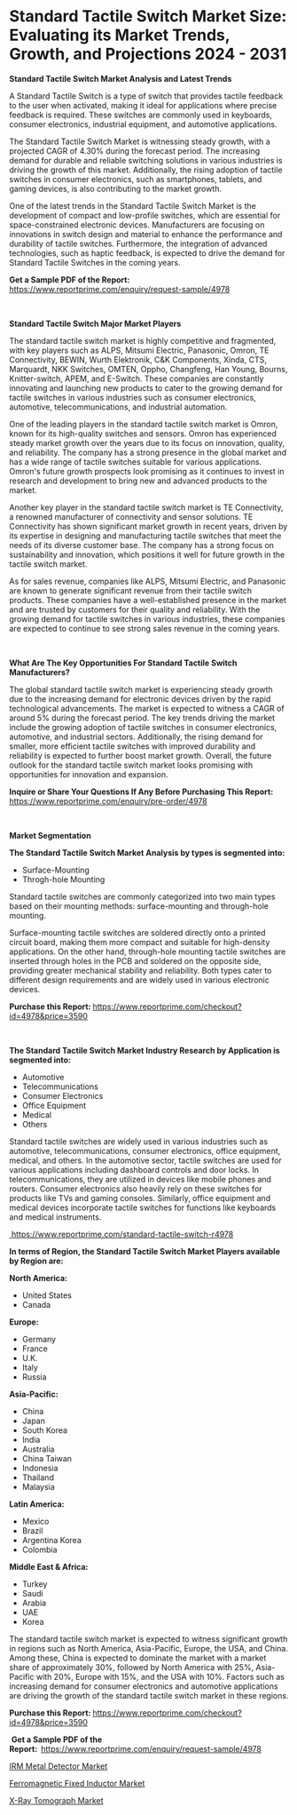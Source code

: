 <p><h1>Standard Tactile Switch Market Size: Evaluating its Market Trends, Growth, and Projections 2024 - 2031</h1></p><p><strong>Standard Tactile Switch Market Analysis and Latest Trends</strong></p>
<p><p>A Standard Tactile Switch is a type of switch that provides tactile feedback to the user when activated, making it ideal for applications where precise feedback is required. These switches are commonly used in keyboards, consumer electronics, industrial equipment, and automotive applications.</p><p>The Standard Tactile Switch Market is witnessing steady growth, with a projected CAGR of 4.30% during the forecast period. The increasing demand for durable and reliable switching solutions in various industries is driving the growth of this market. Additionally, the rising adoption of tactile switches in consumer electronics, such as smartphones, tablets, and gaming devices, is also contributing to the market growth.</p><p>One of the latest trends in the Standard Tactile Switch Market is the development of compact and low-profile switches, which are essential for space-constrained electronic devices. Manufacturers are focusing on innovations in switch design and material to enhance the performance and durability of tactile switches. Furthermore, the integration of advanced technologies, such as haptic feedback, is expected to drive the demand for Standard Tactile Switches in the coming years.</p></p>
<p><strong>Get a Sample PDF of the Report:&nbsp;</strong> <a href="https://www.reportprime.com/enquiry/request-sample/4978">https://www.reportprime.com/enquiry/request-sample/4978</a></p>
<p>&nbsp;</p>
<p><strong>Standard Tactile Switch Major Market Players</strong></p>
<p><p>The standard tactile switch market is highly competitive and fragmented, with key players such as ALPS, Mitsumi Electric, Panasonic, Omron, TE Connectivity, BEWIN, Wurth Elektronik, C&K Components, Xinda, CTS, Marquardt, NKK Switches, OMTEN, Oppho, Changfeng, Han Young, Bourns, Knitter-switch, APEM, and E-Switch. These companies are constantly innovating and launching new products to cater to the growing demand for tactile switches in various industries such as consumer electronics, automotive, telecommunications, and industrial automation.</p><p>One of the leading players in the standard tactile switch market is Omron, known for its high-quality switches and sensors. Omron has experienced steady market growth over the years due to its focus on innovation, quality, and reliability. The company has a strong presence in the global market and has a wide range of tactile switches suitable for various applications. Omron's future growth prospects look promising as it continues to invest in research and development to bring new and advanced products to the market.</p><p>Another key player in the standard tactile switch market is TE Connectivity, a renowned manufacturer of connectivity and sensor solutions. TE Connectivity has shown significant market growth in recent years, driven by its expertise in designing and manufacturing tactile switches that meet the needs of its diverse customer base. The company has a strong focus on sustainability and innovation, which positions it well for future growth in the tactile switch market.</p><p>As for sales revenue, companies like ALPS, Mitsumi Electric, and Panasonic are known to generate significant revenue from their tactile switch products. These companies have a well-established presence in the market and are trusted by customers for their quality and reliability. With the growing demand for tactile switches in various industries, these companies are expected to continue to see strong sales revenue in the coming years.</p></p>
<p>&nbsp;</p>
<p><strong>What Are The Key Opportunities For Standard Tactile Switch Manufacturers?</strong></p>
<p><p>The global standard tactile switch market is experiencing steady growth due to the increasing demand for electronic devices driven by the rapid technological advancements. The market is expected to witness a CAGR of around 5% during the forecast period. The key trends driving the market include the growing adoption of tactile switches in consumer electronics, automotive, and industrial sectors. Additionally, the rising demand for smaller, more efficient tactile switches with improved durability and reliability is expected to further boost market growth. Overall, the future outlook for the standard tactile switch market looks promising with opportunities for innovation and expansion.</p></p>
<p><strong>Inquire or Share Your Questions If Any Before Purchasing This Report:</strong> <a href="https://www.reportprime.com/enquiry/pre-order/4978">https://www.reportprime.com/enquiry/pre-order/4978</a></p>
<p>&nbsp;</p>
<p><strong>Market Segmentation</strong></p>
<p><strong>The Standard Tactile Switch Market Analysis by types is segmented into:</strong></p>
<p><ul><li>Surface-Mounting</li><li>Throgh-hole Mounting</li></ul></p>
<p><p>Standard tactile switches are commonly categorized into two main types based on their mounting methods: surface-mounting and through-hole mounting. </p><p>Surface-mounting tactile switches are soldered directly onto a printed circuit board, making them more compact and suitable for high-density applications. On the other hand, through-hole mounting tactile switches are inserted through holes in the PCB and soldered on the opposite side, providing greater mechanical stability and reliability. Both types cater to different design requirements and are widely used in various electronic devices.</p></p>
<p><strong>Purchase this Report:&nbsp;</strong><a href="https://www.reportprime.com/checkout?id=4978&price=3590">https://www.reportprime.com/checkout?id=4978&price=3590</a></p>
<p>&nbsp;</p>
<p><strong>The Standard Tactile Switch Market Industry Research by Application is segmented into:</strong></p>
<p><ul><li>Automotive</li><li>Telecommunications</li><li>Consumer Electronics</li><li>Office Equipment</li><li>Medical</li><li>Others</li></ul></p>
<p><p>Standard tactile switches are widely used in various industries such as automotive, telecommunications, consumer electronics, office equipment, medical, and others. In the automotive sector, tactile switches are used for various applications including dashboard controls and door locks. In telecommunications, they are utilized in devices like mobile phones and routers. Consumer electronics also heavily rely on these switches for products like TVs and gaming consoles. Similarly, office equipment and medical devices incorporate tactile switches for functions like keyboards and medical instruments.</p></p>
<p><a href="https://www.reportprime.com/standard-tactile-switch-r4978">&nbsp;https://www.reportprime.com/standard-tactile-switch-r4978</a></p>
<p><strong>In terms of Region, the Standard Tactile Switch Market Players available by Region are:</strong></p>
<p>
    <p> <strong> North America: </strong>
        <ul>
            <li>United States</li>
            <li>Canada</li>
        </ul>
        </p> 
    <p> <strong> Europe: </strong>
        <ul>
            <li>Germany</li>
            <li>France</li>
            <li>U.K.</li>
            <li>Italy</li>
            <li>Russia</li>
        </ul>
        </p> 
    <p> <strong> Asia-Pacific: </strong>
        <ul>
            <li>China</li>
            <li>Japan</li>
            <li>South Korea</li>
            <li>India</li>
            <li>Australia</li>
            <li>China Taiwan</li>
            <li>Indonesia</li>
            <li>Thailand</li>
            <li>Malaysia</li>
        </ul>
        </p> 
    <p> <strong> Latin America: </strong>
        <ul>
            <li>Mexico</li>
            <li>Brazil</li>
            <li>Argentina Korea</li>
            <li>Colombia</li>
        </ul>
        </p> 
    <p> <strong> Middle East & Africa: </strong>
        <ul>
            <li>Turkey</li>
            <li>Saudi</li>
            <li>Arabia</li>
            <li>UAE</li>
            <li>Korea</li>
        </ul>
    </p>
    </p>
<p><p>The standard tactile switch market is expected to witness significant growth in regions such as North America, Asia-Pacific, Europe, the USA, and China. Among these, China is expected to dominate the market with a market share of approximately 30%, followed by North America with 25%, Asia-Pacific with 20%, Europe with 15%, and the USA with 10%. Factors such as increasing demand for consumer electronics and automotive applications are driving the growth of the standard tactile switch market in these regions.</p></p>
<p><strong>Purchase this Report: </strong><a href="https://www.reportprime.com/checkout?id=4978&price=3590">https://www.reportprime.com/checkout?id=4978&price=3590</a></p>
<p>&nbsp;<strong>Get a Sample PDF of the Report:&nbsp;&nbsp;</strong><a href="https://www.reportprime.com/enquiry/request-sample/4978">https://www.reportprime.com/enquiry/request-sample/4978</a></p>
<p><strong></strong></p>
<p><p><a href="https://issuu.com/reportprime-2/docs/irm-metal-detector-market-size-2030.pptx">IRM Metal Detector Market</a></p><p><a href="https://github.com/Krdamani25/Market-Research-Report-List-1/blob/main/ferromagnetic-fixed-inductor-market.md">Ferromagnetic Fixed Inductor Market</a></p><p><a href="https://issuu.com/reportprime-2/docs/x-ray-tomograph-market-size-2030.pptx">X-Ray Tomograph Market</a></p></p>